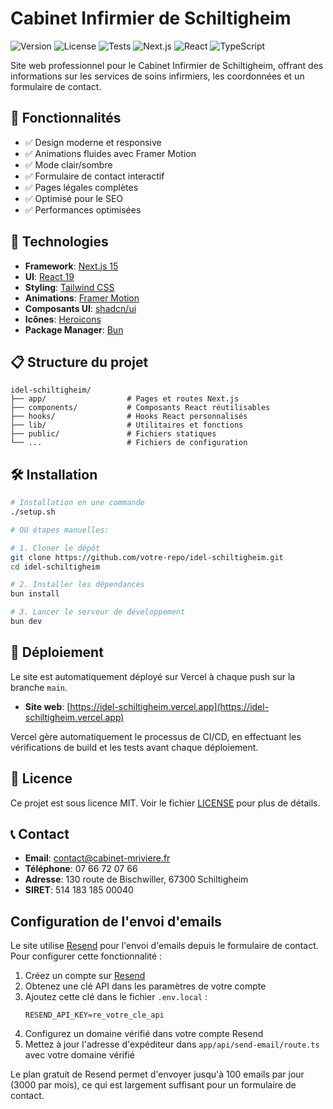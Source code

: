 # Cabinet Infirmier de Schiltigheim

![Version](https://img.shields.io/badge/version-0.1.0-blue.svg)
![License](https://img.shields.io/badge/license-MIT-green.svg)
![Tests](https://img.shields.io/badge/tests-passing-brightgreen.svg)
![Next.js](https://img.shields.io/badge/Next.js-15.0.3-black)
![React](https://img.shields.io/badge/React-19.0.0-blue)
![TypeScript](https://img.shields.io/badge/TypeScript-5.0-blue)

Site web professionnel pour le Cabinet Infirmier de Schiltigheim, offrant des informations sur les services de soins infirmiers, les coordonnées et un formulaire de contact.

## 🌟 Fonctionnalités

- ✅ Design moderne et responsive
- ✅ Animations fluides avec Framer Motion
- ✅ Mode clair/sombre
- ✅ Formulaire de contact interactif
- ✅ Pages légales complètes
- ✅ Optimisé pour le SEO
- ✅ Performances optimisées

## 🚀 Technologies

- **Framework**: [Next.js 15](https://nextjs.org/)
- **UI**: [React 19](https://react.dev/)
- **Styling**: [Tailwind CSS](https://tailwindcss.com/)
- **Animations**: [Framer Motion](https://www.framer.com/motion/)
- **Composants UI**: [shadcn/ui](https://ui.shadcn.com/)
- **Icônes**: [Heroicons](https://heroicons.com/)
- **Package Manager**: [Bun](https://bun.sh/)

## 📋 Structure du projet

```
idel-schiltigheim/
├── app/                  # Pages et routes Next.js
├── components/           # Composants React réutilisables
├── hooks/                # Hooks React personnalisés
├── lib/                  # Utilitaires et fonctions
├── public/               # Fichiers statiques
└── ...                   # Fichiers de configuration
```

## 🛠️ Installation

```bash
# Installation en une commande
./setup.sh

# OU étapes manuelles:

# 1. Cloner le dépôt
git clone https://github.com/votre-repo/idel-schiltigheim.git
cd idel-schiltigheim

# 2. Installer les dépendances
bun install

# 3. Lancer le serveur de développement
bun dev
```

## 🚢 Déploiement

Le site est automatiquement déployé sur Vercel à chaque push sur la branche `main`.

- **Site web**: [https://idel-schiltigheim.vercel.app](https://idel-schiltigheim.vercel.app)

Vercel gère automatiquement le processus de CI/CD, en effectuant les vérifications de build et les tests avant chaque déploiement.

## 📝 Licence

Ce projet est sous licence MIT. Voir le fichier [LICENSE](LICENSE) pour plus de détails.

## 📞 Contact

- **Email**: contact@cabinet-mriviere.fr
- **Téléphone**: 07 66 72 07 66
- **Adresse**: 130 route de Bischwiller, 67300 Schiltigheim
- **SIRET**: 514 183 185 00040

## Configuration de l'envoi d'emails

Le site utilise [Resend](https://resend.com) pour l'envoi d'emails depuis le formulaire de contact. Pour configurer cette fonctionnalité :

1. Créez un compte sur [Resend](https://resend.com)
2. Obtenez une clé API dans les paramètres de votre compte
3. Ajoutez cette clé dans le fichier `.env.local` :
   ```
   RESEND_API_KEY=re_votre_cle_api
   ```
4. Configurez un domaine vérifié dans votre compte Resend
5. Mettez à jour l'adresse d'expéditeur dans `app/api/send-email/route.ts` avec votre domaine vérifié

Le plan gratuit de Resend permet d'envoyer jusqu'à 100 emails par jour (3000 par mois), ce qui est largement suffisant pour un formulaire de contact.
